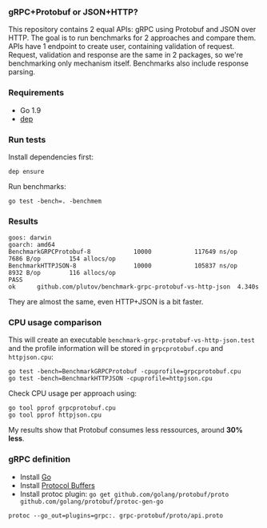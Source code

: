 ### gRPC+Protobuf or JSON+HTTP?

This repository contains 2 equal APIs: gRPC using Protobuf and JSON over HTTP. The goal is to run benchmarks for 2 approaches and compare them. APIs have 1 endpoint to create user, containing validation of request. Request, validation and response are the same in 2 packages, so we're benchmarking only mechanism itself. Benchmarks also include response parsing.

### Requirements

 - Go 1.9
 - [dep](https://github.com/golang/dep)

### Run tests

Install dependencies first:

```
dep ensure
```

Run benchmarks:
```
go test -bench=. -benchmem
```

### Results

```
goos: darwin
goarch: amd64
BenchmarkGRPCProtobuf-8            10000            117649 ns/op            7686 B/op        154 allocs/op
BenchmarkHTTPJSON-8                10000            105837 ns/op            8932 B/op        116 allocs/op
PASS
ok      github.com/plutov/benchmark-grpc-protobuf-vs-http-json  4.340s
```

They are almost the same, even HTTP+JSON is a bit faster.

### CPU usage comparison

This will create an executable `benchmark-grpc-protobuf-vs-http-json.test` and the profile information will be stored in `grpcprotobuf.cpu` and `httpjson.cpu`:

```
go test -bench=BenchmarkGRPCProtobuf -cpuprofile=grpcprotobuf.cpu
go test -bench=BenchmarkHTTPJSON -cpuprofile=httpjson.cpu
```

Check CPU usage per approach using:

```
go tool pprof grpcprotobuf.cpu
go tool pprof httpjson.cpu
```

My results show that Protobuf consumes less ressources, around **30% less**.

### gRPC definition

 - Install [Go](https://golang.org/dl/)
 - Install [Protocol Buffers](https://github.com/google/protobuf/releases)
 - Install protoc plugin: `go get github.com/golang/protobuf/proto github.com/golang/protobuf/protoc-gen-go`

```
protoc --go_out=plugins=grpc:. grpc-protobuf/proto/api.proto
```